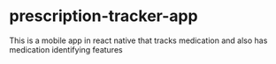 # prescription-tracker-app
This is a mobile app in react native that tracks medication and also has medication identifying features

